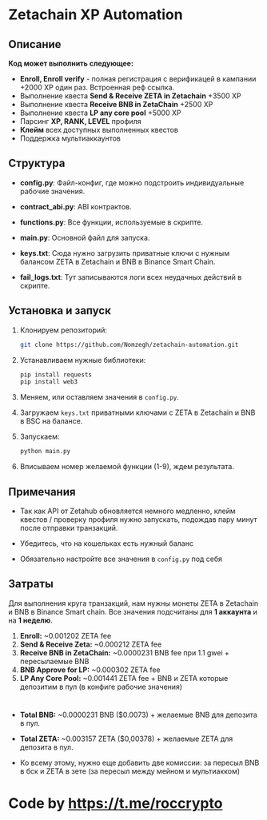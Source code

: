 # Zetachain XP Automation

## Описание
**Код может выполнить следующее:**

- **Enroll, Enroll verify** - полная регистрация с верификацей в кампании +2000 XP один раз. Встроенная реф ссылка.
- Выполнение квеста **Send & Receive ZETA in Zetachain** +3500 XP
- Выполнение квеста **Receive BNB in ZetaChain** +2500 XP
- Выполнение квеста **LP any core pool** +5000 XP
- Парсинг **XP, RANK, LEVEL** профиля
- **Клейм** всех доступных выполненных квестов
- Поддержка мультиаккаунтов


## Структура


- **config.py**: Файл-конфиг, где можно подстроить индивидуальные рабочие значения.

- **contract_abi.py**: ABI контрактов.

- **functions.py**: Все функции, используемые в скрипте.

- **main.py**: Основной файл для запуска.

- **keys.txt**: Сюда нужно загрузить приватные ключи с нужным балансом ZETA в Zetachain и BNB в Binance Smart Chain.

- **fail_logs.txt**: Тут записываются логи всех неудачных действий в скрипте.

## Установка и запуск

1. Клонируем репозиторий:

    ```bash
    git clone https://github.com/Nomzegh/zetachain-automation.git
    ```

2. Устанавливаем нужные библиотеки:

    ```bash
    pip install requests
    pip install web3
    ```

3. Меняем, или оставляем значения в `config.py`.

4. Загружаем `keys.txt` приватными ключами с ZETA в Zetachain и BNB в BSC на балансе.

5. Запускаем:

    ```bash
    python main.py
    ```
6. Вписываем номер желаемой функции (1-9), ждем результата.



## Примечания
- Так как API от Zetahub обновляется немного медленно, клейм квестов / проверку профиля нужно запускать, подождав пару минут после отправки транзакций.

- Убедитесь, что на кошельках есть нужный баланс

- Обязательно настройте все значения в `config.py` под себя

## Затраты
Для выполнения круга транзакций, нам нужны монеты ZETA в Zetachain и BNB в Binance Smart chain. Все значения подсчитаны для **1 аккаунта** и на **1 неделю**.

1. **Enroll:**  ~0.001202 ZETA fee
2. **Send & Receive Zeta:** ~0.000212 ZETA fee
3. **Receive BNB in ZetaChain:** ~0.0000231 BNB fee при 1.1 gwei + пересылаемые BNB
4. **BNB Approve for LP:** ~0.000302 ZETA fee
5. **LP Any Core Pool:** ~0.001441 ZETA fee + BNB и ZETA которые депозитим в пул (в конфиге рабочие значения)


#
- **Total BNB:** ~0.0000231 BNB ($0.0073) + желаемые BNB для депозита в пул.
- **Total ZETA:** ~0.003157 ZETA ($0,00378) + желаемые ZETA для депозита в пул.

- Ко всему этому, нужно еще добавить две комиссии: за пересыл BNB в бск и ZETA в зете (за пересыл между мейном и мультиакком)
#

# Code by https://t.me/roccrypto
